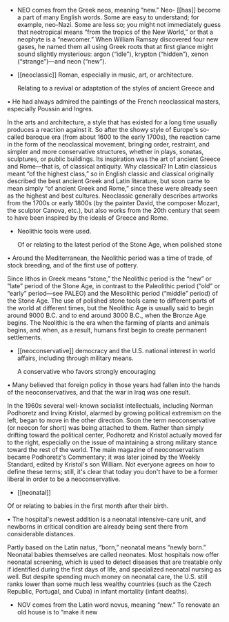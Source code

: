 - NEO comes from the Greek neos, meaning “new.” Neo- [[has]] become a part of many English words.
Some are easy to understand; for example, neo-Nazi.  Some  are  less  so;  you  might  not  immediately
guess  that  neotropical  means  “from  the  tropics  of  the  New  World,”  or  that  a  neophyte  is  a
“newcomer.” When William Ramsay discovered four new gases, he named them all using Greek roots
that  at  first  glance  might  sound  slightly  mysterious:  argon  (“idle”),  krypton  (“hidden”),  xenon
(“strange”)—and neon (“new”).

- [[neoclassic]] 
Roman, especially in music, art, or architecture. 

  Relating  to  a  revival  or  adaptation  of  the  styles  of  ancient  Greece  and

•  He  had  always  admired  the  paintings  of  the  French  neoclassical  masters,  especially  Poussin  and
Ingres. 

In the arts and architecture, a style that has existed for a long time usually produces a reaction against
it. So after the showy style of Europe's so-called baroque era (from about 1600 to the early 1700s),
the reaction came in the form of the neoclassical movement, bringing order, restraint, and simpler and
more  conservative  structures,  whether  in  plays,  sonatas,  sculptures,  or  public  buildings.  Its
inspiration was the art of ancient Greece and Rome—that is, of classical antiquity. Why classical? In
Latin classicus meant “of the highest class,” so in English classic and classical originally described
the  best  ancient  Greek  and  Latin  literature,  but  soon  came  to  mean  simply  “of  ancient  Greek  and
Rome,”  since  these  were  already  seen  as  the  highest  and  best  cultures.  Neoclassic  generally
describes artworks from the 1700s or early 1800s (by the painter David, the composer Mozart, the
sculptor Canova, etc.), but also works from the 20th century that seem to have been inspired by the
ideals of Greece and Rome.

- Neolithic 
tools were used. 

  Of  or  relating  to  the  latest  period  of  the  Stone  Age,  when  polished  stone

• Around the Mediterranean, the Neolithic period was a time of trade, of stock breeding, and of the
first use of pottery. 

Since lithos in Greek means “stone,” the Neolithic period is the “new” or “late” period of the Stone
Age, in contrast to the Paleolithic period (“old” or “early” period—see PALEO) and the Mesolithic
period (“middle” period) of the Stone Age. The use of polished stone tools came to different parts of
the world at different times, but the Neolithic Age is usually said to begin around 9000 B.C. and to
end  around  3000  B.C.,  when  the  Bronze  Age  begins.  The  Neolithic  is  the  era  when  the  farming  of
plants and animals begins, and when, as a result, humans first begin to create permanent settlements.

- [[neoconservative]] 
democracy and the U.S. national interest in world affairs, including through military means. 

  A  conservative  who  favors  strongly  encouraging

• Many believed that foreign policy in those years had fallen into the hands of the neoconservatives,
and that the war in Iraq was one result. 

In  the  1960s  several  well-known  socialist  intellectuals,  including  Norman  Podhoretz  and  Irving
Kristol,  alarmed  by  growing  political  extremism  on  the  left,  began  to  move  in  the  other  direction.
Soon the term neoconservative (or neocon for short) was being attached to them. Rather than simply
drifting toward the political center, Podhoretz and Kristol actually moved far to the right, especially
on the issue of maintaining a strong military stance toward the rest of the world. The main magazine
of neoconservatism became Podhoretz's Commentary;  it  was  later  joined  by  the  Weekly  Standard,
edited by Kristol's son William. Not everyone agrees on how to define these terms; still, it's clear that
today you don't have to be a former liberal in order to be a neoconservative.

- [[neonatal]] 

 Of or relating to babies in the first month after their birth. 

• The hospital's newest addition is a neonatal intensive-care unit, and newborns in critical condition
are already being sent there from considerable distances. 

Partly based on the Latin natus, “born,” neonatal means “newly born.” Neonatal babies themselves
are called neonates. Most hospitals now offer neonatal screening, which is used to detect diseases
that are treatable only if identified during the first days of life, and specialized neonatal nursing as
well. But despite spending much money on neonatal care, the U.S. still ranks lower than some much
less  wealthy  countries  (such  as  the  Czech  Republic,  Portugal,  and  Cuba)  in  infant  mortality  (infant
deaths).

- NOV comes from the Latin word novus, meaning “new.” To renovate an old house is to “make it new
